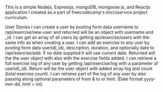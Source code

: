 This is a simple Nodejs, Expressjs, mongoDB, mongoose js, and Reactjs application I created as a part of freecodecamp's microservice project  curriculum.

User Stories
I can create a user by posting form data username to /api/exercise/new-user and returned will be an object with username and _id.
I can get an array of all users by getting api/exercise/users with the same info as when creating a user.
I can add an exercise to any user by posting form data userId(_id), description, duration, and optionally date to /api/exercise/add. If no date supplied it will use current date. Returned will the the user object with also with the exercise fields added.
I can retrieve a full exercise log of any user by getting /api/exercise/log with a parameter of userId(_id). Return will be the user object with added array log and count (total exercise count).
I can retrieve part of the log of any user by also passing along optional parameters of from & to or limit. (Date format yyyy-mm-dd, limit = int)
